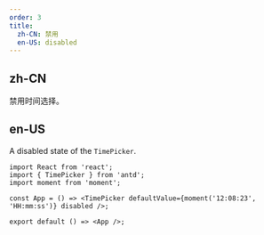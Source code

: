 ```yaml
---
order: 3
title:
  zh-CN: 禁用
  en-US: disabled
---
```


## zh-CN

禁用时间选择。

## en-US

A disabled state of the `TimePicker`.

```tsx
import React from 'react';
import { TimePicker } from 'antd';
import moment from 'moment';

const App = () => <TimePicker defaultValue={moment('12:08:23', 'HH:mm:ss')} disabled />;

export default () => <App />;
```
